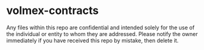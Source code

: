 # volmex-contracts

Any files within this repo are confidential and intended solely for the use of the individual or entity to whom they are addressed. Please notify the owner immediately if you have received this repo by mistake, then delete it.
